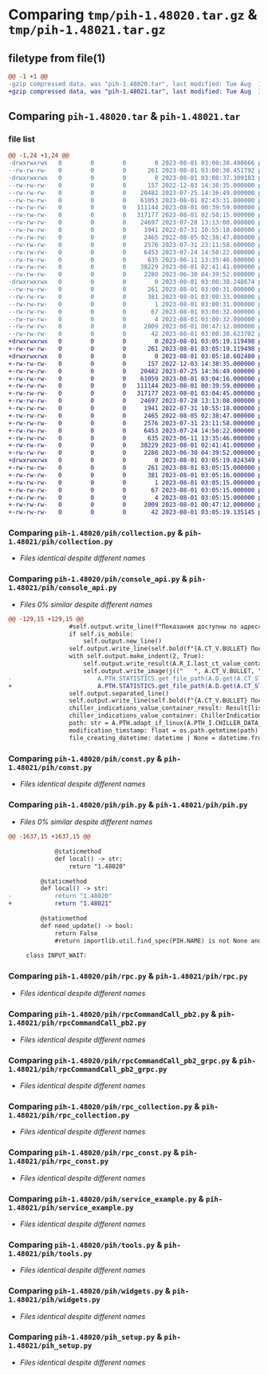 # Comparing `tmp/pih-1.48020.tar.gz` & `tmp/pih-1.48021.tar.gz`

## filetype from file(1)

```diff
@@ -1 +1 @@
-gzip compressed data, was "pih-1.48020.tar", last modified: Tue Aug  1 03:00:38 2023, max compression
+gzip compressed data, was "pih-1.48021.tar", last modified: Tue Aug  1 03:05:19 2023, max compression
```

## Comparing `pih-1.48020.tar` & `pih-1.48021.tar`

### file list

```diff
@@ -1,24 +1,24 @@
-drwxrwxrwx   0        0        0        0 2023-08-01 03:00:38.498666 pih-1.48020/
--rw-rw-rw-   0        0        0      261 2023-08-01 03:00:38.451792 pih-1.48020/PKG-INFO
-drwxrwxrwx   0        0        0        0 2023-08-01 03:00:37.309183 pih-1.48020/pih/
--rw-rw-rw-   0        0        0      157 2022-12-03 14:38:35.000000 pih-1.48020/pih/__init__.py
--rw-rw-rw-   0        0        0    20482 2023-07-25 14:36:49.000000 pih-1.48020/pih/collection.py
--rw-rw-rw-   0        0        0    61053 2023-08-01 02:43:31.000000 pih-1.48020/pih/console_api.py
--rw-rw-rw-   0        0        0   111144 2023-08-01 00:39:59.000000 pih-1.48020/pih/const.py
--rw-rw-rw-   0        0        0   317177 2023-08-01 02:58:15.000000 pih-1.48020/pih/pih.py
--rw-rw-rw-   0        0        0    24697 2023-07-28 13:13:08.000000 pih-1.48020/pih/rpc.py
--rw-rw-rw-   0        0        0     1941 2022-07-31 10:55:18.000000 pih-1.48020/pih/rpcCommandCall_pb2.py
--rw-rw-rw-   0        0        0     2465 2022-08-05 02:38:47.000000 pih-1.48020/pih/rpcCommandCall_pb2_grpc.py
--rw-rw-rw-   0        0        0     2576 2023-07-31 23:11:58.000000 pih-1.48020/pih/rpc_collection.py
--rw-rw-rw-   0        0        0     6453 2023-07-24 14:50:22.000000 pih-1.48020/pih/rpc_const.py
--rw-rw-rw-   0        0        0      635 2023-06-11 13:35:46.000000 pih-1.48020/pih/service_example.py
--rw-rw-rw-   0        0        0    38229 2023-08-01 02:41:41.000000 pih-1.48020/pih/tools.py
--rw-rw-rw-   0        0        0     2280 2023-06-30 04:39:52.000000 pih-1.48020/pih/widgets.py
-drwxrwxrwx   0        0        0        0 2023-08-01 03:00:38.248674 pih-1.48020/pih.egg-info/
--rw-rw-rw-   0        0        0      261 2023-08-01 03:00:31.000000 pih-1.48020/pih.egg-info/PKG-INFO
--rw-rw-rw-   0        0        0      381 2023-08-01 03:00:33.000000 pih-1.48020/pih.egg-info/SOURCES.txt
--rw-rw-rw-   0        0        0        1 2023-08-01 03:00:31.000000 pih-1.48020/pih.egg-info/dependency_links.txt
--rw-rw-rw-   0        0        0       67 2023-08-01 03:00:32.000000 pih-1.48020/pih.egg-info/requires.txt
--rw-rw-rw-   0        0        0        4 2023-08-01 03:00:32.000000 pih-1.48020/pih.egg-info/top_level.txt
--rw-rw-rw-   0        0        0     2009 2023-08-01 00:47:12.000000 pih-1.48020/pih_setup.py
--rw-rw-rw-   0        0        0       42 2023-08-01 03:00:38.623702 pih-1.48020/setup.cfg
+drwxrwxrwx   0        0        0        0 2023-08-01 03:05:19.119498 pih-1.48021/
+-rw-rw-rw-   0        0        0      261 2023-08-01 03:05:19.119498 pih-1.48021/PKG-INFO
+drwxrwxrwx   0        0        0        0 2023-08-01 03:05:18.602480 pih-1.48021/pih/
+-rw-rw-rw-   0        0        0      157 2022-12-03 14:38:35.000000 pih-1.48021/pih/__init__.py
+-rw-rw-rw-   0        0        0    20482 2023-07-25 14:36:49.000000 pih-1.48021/pih/collection.py
+-rw-rw-rw-   0        0        0    61059 2023-08-01 03:04:16.000000 pih-1.48021/pih/console_api.py
+-rw-rw-rw-   0        0        0   111144 2023-08-01 00:39:59.000000 pih-1.48021/pih/const.py
+-rw-rw-rw-   0        0        0   317177 2023-08-01 03:04:45.000000 pih-1.48021/pih/pih.py
+-rw-rw-rw-   0        0        0    24697 2023-07-28 13:13:08.000000 pih-1.48021/pih/rpc.py
+-rw-rw-rw-   0        0        0     1941 2022-07-31 10:55:18.000000 pih-1.48021/pih/rpcCommandCall_pb2.py
+-rw-rw-rw-   0        0        0     2465 2022-08-05 02:38:47.000000 pih-1.48021/pih/rpcCommandCall_pb2_grpc.py
+-rw-rw-rw-   0        0        0     2576 2023-07-31 23:11:58.000000 pih-1.48021/pih/rpc_collection.py
+-rw-rw-rw-   0        0        0     6453 2023-07-24 14:50:22.000000 pih-1.48021/pih/rpc_const.py
+-rw-rw-rw-   0        0        0      635 2023-06-11 13:35:46.000000 pih-1.48021/pih/service_example.py
+-rw-rw-rw-   0        0        0    38229 2023-08-01 02:41:41.000000 pih-1.48021/pih/tools.py
+-rw-rw-rw-   0        0        0     2280 2023-06-30 04:39:52.000000 pih-1.48021/pih/widgets.py
+drwxrwxrwx   0        0        0        0 2023-08-01 03:05:19.024349 pih-1.48021/pih.egg-info/
+-rw-rw-rw-   0        0        0      261 2023-08-01 03:05:15.000000 pih-1.48021/pih.egg-info/PKG-INFO
+-rw-rw-rw-   0        0        0      381 2023-08-01 03:05:16.000000 pih-1.48021/pih.egg-info/SOURCES.txt
+-rw-rw-rw-   0        0        0        1 2023-08-01 03:05:15.000000 pih-1.48021/pih.egg-info/dependency_links.txt
+-rw-rw-rw-   0        0        0       67 2023-08-01 03:05:15.000000 pih-1.48021/pih.egg-info/requires.txt
+-rw-rw-rw-   0        0        0        4 2023-08-01 03:05:15.000000 pih-1.48021/pih.egg-info/top_level.txt
+-rw-rw-rw-   0        0        0     2009 2023-08-01 00:47:12.000000 pih-1.48021/pih_setup.py
+-rw-rw-rw-   0        0        0       42 2023-08-01 03:05:19.135145 pih-1.48021/setup.cfg
```

### Comparing `pih-1.48020/pih/collection.py` & `pih-1.48021/pih/collection.py`

 * *Files identical despite different names*

### Comparing `pih-1.48020/pih/console_api.py` & `pih-1.48021/pih/console_api.py`

 * *Files 0% similar despite different names*

```diff
@@ -129,15 +129,15 @@
                 #self.output.write_line(f"Показания доступны по адрессу:\n{self.bold('http://indications')}, если заходить с рабочего компьютера\nили\n{self.bold('http://192.168.100.138')}, если заходить с мобильного телефона, подключенного к корпоративной wifi сети")
                 if self.is_mobile:
                     self.output.new_line()
                 self.output.write_line(self.bold(f"{A.CT_V.BULLET} Показания в помещении КТ"))
                 with self.output.make_indent(2, True):
                     self.output.write_result(A.R_I.last_ct_value_containers(True))
                     self.output.write_image(j(("   ", A.CT_V.BULLET, " ", self.output.bold("График показаний"))), A.D_CO.file_to_base64(
-                        A.PTH.STATISTICS.get_file_path(A.D.get(A.CT_STATISTICS.CT))))
+                        A.PTH.STATISTICS.get_file_path(A.D.get(A.CT_STATISTICS.TYPES.CT))))
                 self.output.separated_line()
                 self.output.write_line(self.bold(f"{A.CT_V.BULLET} Показания в техническом помещении МРТ"))
                 chiller_indications_value_container_result: Result[list[ChillerIndicationsValueContainer]] = A.R_I.last_chiller_value_containers(True)
                 chiller_indications_value_container: ChillerIndicationsValueContainer = A.R.get_first_item(chiller_indications_value_container_result)
                 path: str = A.PTH.adapt_if_linux(A.PTH_I.CHILLER_DATA_IMAGE_LAST)
                 modification_timstamp: float = os.path.getmtime(path)
                 file_creating_datetime: datetime | None = datetime.fromtimestamp(modification_timstamp if modification_timstamp > 0 else os.path.getctime(path))
```

### Comparing `pih-1.48020/pih/const.py` & `pih-1.48021/pih/const.py`

 * *Files identical despite different names*

### Comparing `pih-1.48020/pih/pih.py` & `pih-1.48021/pih/pih.py`

 * *Files 0% similar despite different names*

```diff
@@ -1637,15 +1637,15 @@
             
             @staticmethod
             def local() -> str:
                 return "1.48020"  
 
         @staticmethod
         def local() -> str:
-            return "1.48020"
+            return "1.48021"
 
         @staticmethod
         def need_update() -> bool:
             return False
             #return importlib.util.find_spec(PIH.NAME) is not None and PIH.VERSION.local() < PIH.VERSION.remote()
     
     class INPUT_WAIT:
```

### Comparing `pih-1.48020/pih/rpc.py` & `pih-1.48021/pih/rpc.py`

 * *Files identical despite different names*

### Comparing `pih-1.48020/pih/rpcCommandCall_pb2.py` & `pih-1.48021/pih/rpcCommandCall_pb2.py`

 * *Files identical despite different names*

### Comparing `pih-1.48020/pih/rpcCommandCall_pb2_grpc.py` & `pih-1.48021/pih/rpcCommandCall_pb2_grpc.py`

 * *Files identical despite different names*

### Comparing `pih-1.48020/pih/rpc_collection.py` & `pih-1.48021/pih/rpc_collection.py`

 * *Files identical despite different names*

### Comparing `pih-1.48020/pih/rpc_const.py` & `pih-1.48021/pih/rpc_const.py`

 * *Files identical despite different names*

### Comparing `pih-1.48020/pih/service_example.py` & `pih-1.48021/pih/service_example.py`

 * *Files identical despite different names*

### Comparing `pih-1.48020/pih/tools.py` & `pih-1.48021/pih/tools.py`

 * *Files identical despite different names*

### Comparing `pih-1.48020/pih/widgets.py` & `pih-1.48021/pih/widgets.py`

 * *Files identical despite different names*

### Comparing `pih-1.48020/pih_setup.py` & `pih-1.48021/pih_setup.py`

 * *Files identical despite different names*


